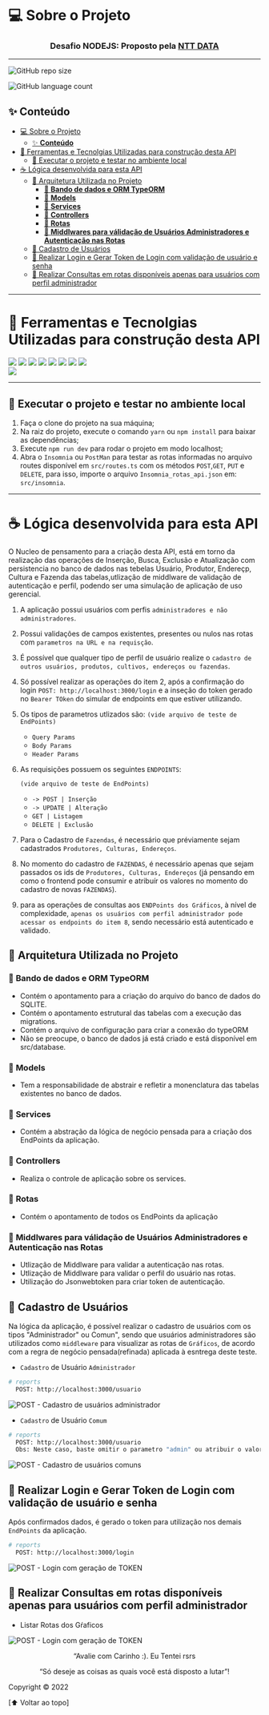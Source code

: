 # 💻 Sobre o Projeto
<h3 align="center">
  Desafio NODEJS: Proposto pela <a href="https://github.com/brain-ag/trabalhe-conosco"> NTT DATA </a>
</h3>

___

  ![GitHub repo size](https://img.shields.io/github/repo-size/vitorjobs/api_brain_agriculture?style=for-the-badge)

  ![GitHub language count](https://img.shields.io/github/languages/count/vitorjobs/api_brain_agriculture?style=for-the-badge)

## ✨ **Conteúdo**
- [💻 Sobre o Projeto](#-sobre-o-projeto)
  - [✨ **Conteúdo**](#-conteúdo)
- [🚀 Ferramentas e Tecnolgias Utilizadas para construção desta API](#-ferramentas-e-tecnolgias-utilizadas-para-construção-desta-api)
  - [🚧 Executar o projeto e testar no ambiente local](#-executar-o-projeto-e-testar-no-ambiente-local)
- [☕ Lógica desenvolvida para esta API](#-lógica-desenvolvida-para-esta-api)
  - [🚧 Arquitetura Utilizada no Projeto](#-arquitetura-utilizada-no-projeto)
    - [📝 **Bando de dados e ORM TypeORM**](#-bando-de-dados-e-orm-typeorm)
    - [📝 **Models**](#-models)
    - [📝 **Services**](#-services)
    - [📝 **Controllers**](#-controllers)
    - [📝 **Rotas**](#-rotas)
    - [📝 **Middlwares para válidação de Usuários Administradores e Autenticação nas Rotas**](#-middlwares-para-válidação-de-usuários-administradores-e-autenticação-nas-rotas)
  - [🚧 Cadastro de Usuários](#-cadastro-de-usuários)
  - [🚧 Realizar Login e Gerar Token de Login com validação de usuário e senha](#-realizar-login-e-gerar-token-de-login-com-validação-de-usuário-e-senha)
  - [🚧 Realizar Consultas em rotas disponíveis apenas para usuários com perfil administrador](#-realizar-consultas-em-rotas-disponíveis-apenas-para-usuários-com-perfil-administrador)
___

# 🚀 Ferramentas e Tecnolgias Utilizadas para construção desta API
  ![](https://img.shields.io/badge/Node.js-43853D?style=for-the-badge&logo=node.js&logoColor=white)
  ![](https://img.shields.io/badge/TypeScript-007ACC?style=for-the-badge&logo=typescript&logoColor=white)
  ![](https://img.shields.io/badge/SQLite-07405E?style=for-the-badge&logo=sqlite&logoColor=white)
  ![](https://img.shields.io/badge/visualStudio-3498DB?style=for-the-badge&logo=visualstudiocode&logoColor=white")
  ![](https://img.shields.io/badge/Markdown-000000?style=for-the-badge&logo=markdown&logoColor=white) 
  ![](https://img.shields.io/badge/JavaScript-F7DF1E?style=for-the-badge&logo=javascript&logoColor=black)
  ![](https://img.shields.io/badge/Git-E34F26?style=for-the-badge&logo=git&logoColor=white)
  ![](https://img.shields.io/badge/GitHub-100000?style=for-the-badge&logo=github&logoColor=white)  
  ![](https://img.shields.io/badge/Linux-7B42BC?style=for-the-badge&logo=linux&logoColor=black)

____

## 🚧 Executar o projeto e testar no ambiente local
1. Faça o clone do projeto na sua máquina;
2. Na raiz do projeto, execute o comando `yarn` ou `npm install` para baixar as dependências;
3. Execute `npm run dev` para rodar o projeto em modo localhost;
4. Abra o `Insomnia` ou `PostMan` para testar as rotas informadas no arquivo routes disponível em `src/routes.ts` com os métodos `POST`,`GET`, `PUT` e `DELETE`, para isso, importe o arquivo `Insomnia_rotas_api.json` em: `src/insomnia`.
___

# ☕ Lógica desenvolvida para esta API
O Nucleo de pensamento para a criação desta API, está em torno da realização das operações de Inserção, Busca, Exclusão e Atualização com persistencia no banco de dados nas tebelas Usuário, Produtor, Endereçp, Cultura e Fazenda  das tabelas,utlização de middlware de validação de autenticação e perfil, podendo ser uma simulação de aplicação de uso gerencial.

 1. A aplicação possui usuários com perfis `administradores e não administradores`.
 2. Possui validações de campos existentes, presentes ou nulos nas rotas com `parametros na URL e na requisção`.
 3. É possível que qualquer tipo de perfil de usuário realize o `cadastro de outros usuários, produtos, cultivos, endereços ou fazendas`. 
 4. Só possível realizar as operações do item 2, após a confirmação do login `POST: http://localhost:3000/login` e a inseção do token gerado no `Bearer TOken` do simular de endpoints em que estiver utilizando.
 5. Os tipos de parametros utlizados são: 
    ``(vide arquivo de teste de EndPoints)``
      - `Query Params`
      - `Body Params` 
      - `Header Params`
     
 6. As requisições possuem os seguintes `ENDPOINTS`:
    
    ``(vide arquivo de teste de EndPoints)``
     - `-> POST | Inserção` 
     - `-> UPDATE | Alteração`
     - `GET | Listagem` 
     - `DELETE | Exclusão`
   
     
 7. Para o Cadastro de `Fazendas`, é necessário que préviamente sejam cadastrados `Produtores, Culturas, Endereços`. 
 8. No momento do cadastro de `FAZENDAS`, é necessário apenas que sejam passados os ids de `Produtores, Culturas, Endereços` (já pensando em como o frontend pode consumir e atribuír os valores no momento do cadastro de novas `FAZENDAS`).
 9.  para as operações de consultas aos `ENDPoints dos Gráficos`, à nível de complexidade, `apenas os usuários com perfil administrador pode acessar os endpoints do item 8`, sendo necessário está autenticado e validado.
 
## 🚧 Arquitetura Utilizada no Projeto
### 📝 **Bando de dados e ORM TypeORM**
  * Contém o apontamento para a criação do arquivo do banco de dados do SQLITE.
  * Contém o apontamento estrutural das tabelas com a execução das migrations.
  * Contém o arquivo de configuração para criar a conexão do typeORM
  * Não se preocupe, o banco de dados já está criado e está disponível em src/database.

  ### 📝 **Models**
  * Tem a responsabilidade de abstrair e refletir a monenclatura das tabelas existentes no banco de dados.
  
  ### 📝 **Services**
  * Contém a abstração da lógica de negócio pensada para a criação dos EndPoints da aplicação.
   
  ### 📝 **Controllers**
  * Realiza o controle de aplicação sobre os services.
  
  ### 📝 **Rotas**
  *  Contém o apontamento de todos os EndPoints da aplicação

  ### 📝 **Middlwares para válidação de Usuários Administradores e Autenticação nas Rotas**
  * Utlização de Middlware para validar a autenticação nas rotas.
  * Utlização de Middlware para validar o perfil do usuário nas rotas.
  * Utilização do Jsonwebtoken para criar token de autenticação.


## 🚧 Cadastro de Usuários

Na lógica da aplicação, é possível realizar o cadastro de usuários com os tipos "Administrador" ou Comun", sendo que usuários administradores são utilizados como `middleware` para visualizar as rotas de `Gráficos`, de acordo com a regra de negócio pensada(refinada) aplicada à esntrega deste teste.

* `Cadastro` de Usuário `Administrador`
```bash
# reports
  POST: http://localhost:3000/usuario
```
![POST - Cadastro de usuários administrador](.github/img/UserAdmin.gif "POST - Cadastro de usuários administrador")


* `Cadastro` de Usuário `Comum`
```bash
# reports
  POST: http://localhost:3000/usuario
  Obs: Neste caso, baste omitir o parametro "admin" ou atribuir o valor "false".
```
![POST - Cadastro de usuários comuns](.github/img/UserNaoAdmin.gif "POST - Cadastro de usuários comuns")


## 🚧 Realizar Login e Gerar Token de Login com validação de usuário e senha
Após confirmados dados, é gerado o token para utilização nos demais `EndPoints` da aplicação.

```bash
# reports
  POST: http://localhost:3000/login
```
![POST - Login com geração de TOKEN](.github/img/LoginToken.gif "POST - Login com geração de TOKEN")

## 🚧 Realizar Consultas em rotas disponíveis apenas para usuários com perfil administrador

* Listar Rotas dos Gŕaficos

![POST - Login com geração de TOKEN](.github/img/RotasGraficos.gif "POST - Login com geração de TOKEN")

<p align="center">“Avalie com Carinho :). Eu Tentei rsrs</blockquote>

<p align="center">“Só deseje as coisas as quais você está disposto a lutar”!</blockquote>

Copyright :copyright: 2022 

[⬆ Voltar ao topo]